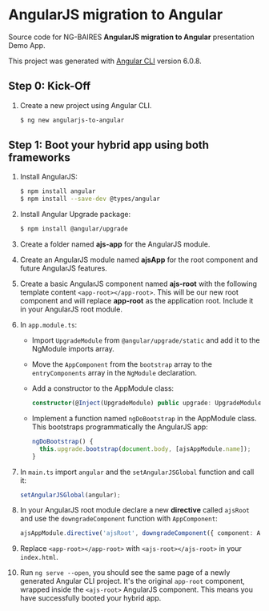 # AngularJS migration to Angular
Source code for NG-BAIRES **AngularJS migration to Angular** presentation Demo App.

This project was generated with [Angular CLI](https://github.com/angular/angular-cli) version 6.0.8.

## Step 0: Kick-Off
1.  Create a new project using Angular CLI.
    ```bash
    $ ng new angularjs-to-angular
    ```

## Step 1: Boot your hybrid app using both frameworks

1.  Install AngularJS:
    ```bash
    $ npm install angular
    $ npm install --save-dev @types/angular
    ```
2.  Install Angular Upgrade package:
    ```bash
    $ npm install @angular/upgrade
    ```
3.  Create a folder named **ajs-app** for the AngularJS module.
4.  Create an AngularJS module named **ajsApp** for the root component and future AngularJS features.
5.  Create a basic AngularJS component named **ajs-root** with the following template content `<app-root></app-root>`. This will be our new root component and will replace **app-root** as the application root. Include it in your AngularJS root module.
6.  In `app.module.ts`:
    - Import `UpgradeModule` from `@angular/upgrade/static` and add it to the NgModule imports array.
    - Move the `AppComponent` from the `bootstrap` array to the `entryComponents` array in the `NgModule` declaration.
    - Add a constructor to the AppModule class:

      ```typescript
      constructor(@Inject(UpgradeModule) public upgrade: UpgradeModule) {}
      ```

    - Implement a function named `ngDoBootstrap` in the AppModule class. This bootstraps programmatically the AngularJS app:

      ```typescript
      ngDoBootstrap() {
        this.upgrade.bootstrap(document.body, [ajsAppModule.name]);
      }
      ```

7.  In `main.ts` import `angular` and the `setAngularJSGlobal` function and call it:

    ```typescript
    setAngularJSGlobal(angular);
    ```

8.  In your AngularJS root module declare a new **directive** called `ajsRoot` and use the `downgradeComponent` function with `AppComponent`:

    ```typescript
    ajsAppModule.directive('ajsRoot', downgradeComponent({ component: AppComponent }));
    ```

9.  Replace `<app-root></app-root>` with `<ajs-root></ajs-root>` in your `index.html`.
10. Run `ng serve --open`, you should see the same page of a newly generated Angular CLI project. It's the original `app-root` component, wrapped inside the `<ajs-root>` AngularJS component. This means you have successfully booted your hybrid app.

